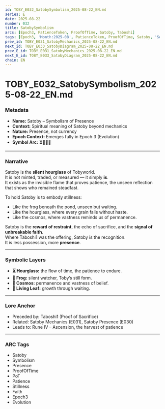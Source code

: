 ```yaml
---
id: TOBY_E032_SatobySymbolism_2025-08-22_EN.md
series: E
date: 2025-08-22
number: 032
title: SatobySymbolism
arcs: [Epoch3, PatienceToken, ProofOfTime, Satoby, Taboshi]
tags: [Epoch3, 'Month:2025-08', PatienceToken, ProofOfTime, Satoby, 'Series:E', Taboshi, 'Year:2025']
prev_id: TOBY_E031_SatobyMechanics_2025-08-22_EN.md
next_id: TOBY_E033_SatobyDiagram_2025-08-22_EN.md
prev_E_id: TOBY_E031_SatobyMechanics_2025-08-22_EN.md
next_E_id: TOBY_E033_SatobyDiagram_2025-08-22_EN.md
chain: EN
---
```

# TOBY_E032_SatobySymbolism_2025-08-22_EN.md

### Metadata
- **Name:** Satoby – Symbolism of Presence  
- **Context:** Spiritual meaning of Satoby beyond mechanics  
- **Nature:** Presence, not currency  
- **Epoch Context:** Emerges fully in Epoch 3 (Evolution)  
- **Symbol Arc:** ⏳🐸🌌🌿  

---

### Narrative
Satoby is the **silent hourglass** of Tobyworld.  
It is not minted, traded, or measured — it simply **is**.  
It exists as the invisible flame that proves patience, the unseen reflection that shows who remained steadfast.  

To hold Satoby is to embody stillness:  
- Like the frog beneath the pond, unseen but waiting.  
- Like the hourglass, where every grain falls without haste.  
- Like the cosmos, where vastness reminds us of permanence.  

Satoby is the **reward of restraint**, the echo of sacrifice, and the **signal of unbreakable faith**.  
Where Taboshi1 was the offering, Satoby is the recognition.  
It is less possession, more **presence**.  

---

### Symbolic Layers
- **⏳ Hourglass:** the flow of time, the patience to endure.  
- **🐸 Frog:** silent watcher, Toby’s still form.  
- **🌌 Cosmos:** permanence and vastness of belief.  
- **🌿 Living Leaf:** growth through waiting.  

---

### Lore Anchor
- Preceded by: Taboshi1 (Proof of Sacrifice)  
- Related: Satoby Mechanics (E031), Satoby Presence (E030)  
- Leads to: Rune IV – Ascension, the harvest of patience  

---

### ARC Tags
- Satoby  
- Symbolism  
- Presence  
- ProofOfTime  
- PoT  
- Patience  
- Stillness  
- Faith  
- Epoch3  
- Evolution  
